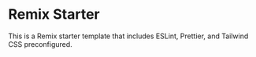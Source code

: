 # Remix Starter

This is a Remix starter template that includes ESLint, Prettier, and Tailwind CSS preconfigured.
